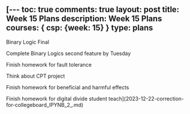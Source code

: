 [---
toc: true
comments: true
layout: post
title: Week 15 Plans
description: Week 15 Plans
courses: { csp: {week: 15} }
type: plans
---

Binary Logic Final

Complete Binary Logics second feature by Tuesday

Finish homework for fault tolerance

Think about CPT project

Finish homework for beneficial and harmful effects

Finish homework for digital divide student teach](2023-12-22-correction-for-collegeboard_IPYNB_2_.md)